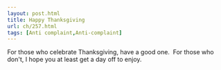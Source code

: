 ```yaml
---
layout: post.html
title: Happy Thanksgiving
url: ch/257.html
tags: [Anti complaint,Anti-complaint]
---
```

For those who celebrate Thanksgiving, have a good one.  For those who don't, I hope you at least get a day off to enjoy.
